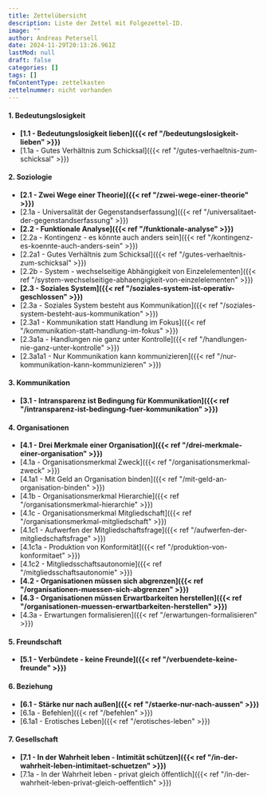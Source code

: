 ```yaml
---
title: Zettelübersicht
description: Liste der Zettel mit Folgezettel-ID.
image: ""
author: Andreas Petersell
date: 2024-11-29T20:13:26.961Z
lastMod: null
draft: false
categories: []
tags: []
fmContentType: zettelkasten
zettelnummer: nicht vorhanden
---
```


<!--more-->
#### 1. Bedeutungslosigkeit
- **[1.1 - Bedeutungslosigkeit lieben]({{< ref "/bedeutungslosigkeit-lieben" >}})**
- [1.1a - Gutes Verhältnis zum Schicksal]({{< ref "/gutes-verhaeltnis-zum-schicksal" >}})

#### 2. Soziologie
- **[2.1 - Zwei Wege einer Theorie]({{< ref "/zwei-wege-einer-theorie" >}})**
- [2.1a - Universalität der Gegenstandserfassung]({{< ref "/universalitaet-der-gegenstandserfassung" >}})
- **[2.2 - Funktionale Analyse]({{< ref "/funktionale-analyse" >}})**
- [2.2a - Kontingenz - es könnte auch anders sein]({{< ref "/kontingenz-es-koennte-auch-anders-sein" >}})
- [2.2a1 - Gutes Verhältnis zum Schicksal]({{< ref "/gutes-verhaeltnis-zum-schicksal" >}})
- [2.2b - System - wechselseitige Abhängigkeit von Einzelelementen]({{< ref "/system-wechselseitige-abhaengigkeit-von-einzelelementen" >}})
- **[2.3 - Soziales System]({{< ref "/soziales-system-ist-operativ-geschlossen" >}})**
- [2.3a - Soziales System besteht aus Kommunikation]({{< ref "/soziales-system-besteht-aus-kommunikation" >}})
- [2.3a1 - Kommunikation statt Handlung im Fokus]({{< ref "/kommunikation-statt-handlung-im-fokus" >}})
- [2.3a1a - Handlungen nie ganz unter Kontrolle]({{< ref "/handlungen-nie-ganz-unter-kontrolle" >}})
- [2.3a1a1 - Nur Kommunikation kann kommunizieren]({{< ref "/nur-kommunikation-kann-kommunizieren" >}})

#### 3. Kommunikation
- **[3.1 - Intransparenz ist Bedingung für Kommunikation]({{< ref "/intransparenz-ist-bedingung-fuer-kommunikation" >}})**

#### 4. Organisationen
- **[4.1 - Drei Merkmale einer Organisation]({{< ref "/drei-merkmale-einer-organisation" >}})**
- [4.1a - Organisationsmerkmal Zweck]({{< ref "/organisationsmerkmal-zweck" >}})
- [4.1a1 - Mit Geld an Organisation binden]({{< ref "/mit-geld-an-organisation-binden" >}})
- [4.1b - Organisationsmerkmal Hierarchie]({{< ref "/organisationsmerkmal-hierarchie" >}})
- [4.1c - Organisationsmerkmal Mitgliedschaft]({{< ref "/organisationsmerkmal-mitgliedschaft" >}})
- [4.1c1 - Aufwerfen der Mitgliedschaftsfrage]({{< ref "/aufwerfen-der-mitgliedschaftsfrage" >}})
- [4.1c1a - Produktion von Konformität]({{< ref "/produktion-von-konformitaet" >}})
- [4.1c2 - Mitgliedsschaftsautonomie]({{< ref "/mitgliedsschaftsautonomie" >}})
- **[4.2 - Organisationen müssen sich abgrenzen]({{< ref "/organisationen-muessen-sich-abgrenzen" >}})**
- **[4.3 - Organisationen müssen Erwartbarkeiten herstellen]({{< ref "/organisationen-muessen-erwartbarkeiten-herstellen" >}})**
- [4.3a - Erwartungen formalisieren]({{< ref "/erwartungen-formalisieren" >}})
<!--
- **[4.4 - Dreigliedriges Kastensystem]({{< ref "/dreigliedriges-kastensystem" >}})**
- [4.4a - Mindestens drei Ebenen]({{< ref "/mindestens-drei-ebenen" >}})
- [4.4a1 - Das Management ist das Unternehmen]({{< ref "/das-management-ist-das-unternehmen" >}})
- [4.4a1a - Ein Manager befördert]({{< ref "/ein-manager-befoerdert" >}})
- [4.4b - Dezentrales Kastensystem]({{< ref "/dezentrales-kastensystem" >}})
-->
#### 5. Freundschaft
- **[5.1 - Verbündete - keine Freunde]({{< ref "/verbuendete-keine-freunde" >}})**

#### 6. Beziehung
- **[6.1 - Stärke nur nach außen]({{< ref "/staerke-nur-nach-aussen" >}})**
- [6.1a - Befehlen]({{< ref "/befehlen" >}})
- [6.1a1 - Erotisches Leben]({{< ref "/erotisches-leben" >}})

#### 7. Gesellschaft
- **[7.1 - In der Wahrheit leben - Intimität schützen]({{< ref "/in-der-wahrheit-leben-intimitaet-schuetzen" >}})**
- [7.1a - In der Wahrheit leben - privat gleich öffentlich]({{< ref "/in-der-wahrheit-leben-privat-gleich-oeffentlich" >}})